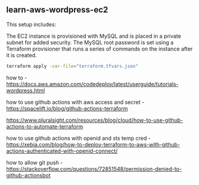 ## learn-aws-wordpress-ec2
This setup includes: 

The EC2 instance is provisioned with MySQL and is placed in a private subnet for added security. The MySQL root password is set using a Terraform provisioner that runs a series of commands on the instance after it is created.
```bash
terraform apply -var-file="terraform.tfvars.json"
```

how to - https://docs.aws.amazon.com/codedeploy/latest/userguide/tutorials-wordpress.html

how to use github actions with aws access and secret - https://spacelift.io/blog/github-actions-terraform

https://www.pluralsight.com/resources/blog/cloud/how-to-use-github-actions-to-automate-terraform

how to use github actions with openid and sts temp cred - https://xebia.com/blog/how-to-deploy-terraform-to-aws-with-github-actions-authenticated-with-openid-connect/

how to allow git push - https://stackoverflow.com/questions/72851548/permission-denied-to-github-actionsbot
